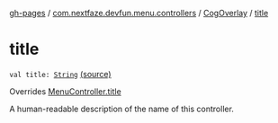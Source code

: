 [gh-pages](../../index.md) / [com.nextfaze.devfun.menu.controllers](../index.md) / [CogOverlay](index.md) / [title](./title.md)

# title

`val title: `[`String`](https://kotlinlang.org/api/latest/jvm/stdlib/kotlin/-string/index.html) [(source)](https://github.com/NextFaze/dev-fun/tree/master/devfun-menu/src/main/java/com/nextfaze/devfun/menu/controllers/Cog.kt#L116)

Overrides [MenuController.title](../../com.nextfaze.devfun.menu/-menu-controller/title.md)

A human-readable description of the name of this controller.

